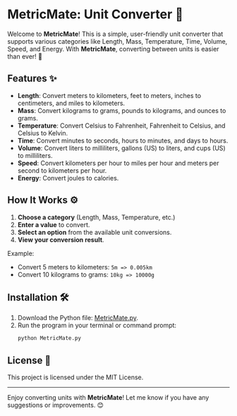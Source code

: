 # MetricMate: Unit Converter 🔄

Welcome to **MetricMate**! This is a simple, user-friendly unit converter that supports various categories like Length, Mass, Temperature, Time, Volume, Speed, and Energy. With **MetricMate**, converting between units is easier than ever! 🚀

## Features ✨

- **Length**: Convert meters to kilometers, feet to meters, inches to centimeters, and miles to kilometers.
- **Mass**: Convert kilograms to grams, pounds to kilograms, and ounces to grams.
- **Temperature**: Convert Celsius to Fahrenheit, Fahrenheit to Celsius, and Celsius to Kelvin.
- **Time**: Convert minutes to seconds, hours to minutes, and days to hours.
- **Volume**: Convert liters to milliliters, gallons (US) to liters, and cups (US) to milliliters.
- **Speed**: Convert kilometers per hour to miles per hour and meters per second to kilometers per hour.
- **Energy**: Convert joules to calories.

## How It Works ⚙️

1. **Choose a category** (Length, Mass, Temperature, etc.)
2. **Enter a value** to convert.
3. **Select an option** from the available unit conversions.
4. **View your conversion result**.

Example:
- Convert 5 meters to kilometers: `5m => 0.005km`
- Convert 10 kilograms to grams: `10kg => 10000g`

## Installation 🛠️

1. Download the Python file: [MetricMate.py]().
2. Run the program in your terminal or command prompt:
   ```bash
   python MetricMate.py
   ```

## License 📝

This project is licensed under the MIT License.

---

Enjoy converting units with **MetricMate**! Let me know if you have any suggestions or improvements. 😊
